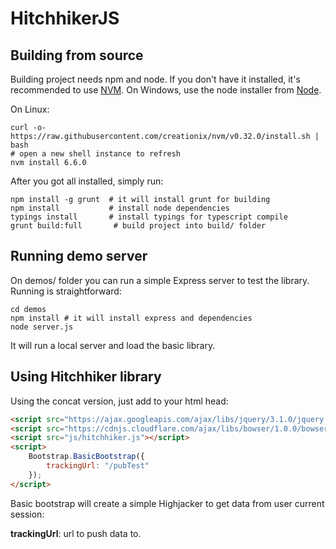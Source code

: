 # HitchhikerJS

## Building from source

Building project needs npm and node. If you don't have it installed, it's recommended to use [NVM](https://github.com/creationix/nvm). On Windows, use the node installer from [Node](https://nodejs.org/en/).

On Linux:
```
curl -o- https://raw.githubusercontent.com/creationix/nvm/v0.32.0/install.sh | bash
# open a new shell instance to refresh
nvm install 6.6.0
```

After you got all installed, simply run:

```
npm install -g grunt  # it will install grunt for building
npm install           # install node dependencies
typings install       # install typings for typescript compile
grunt build:full       # build project into build/ folder
```

## Running demo server

On demos/ folder you can run a simple Express server to test the library. Running is straightforward:

```
cd demos
npm install # it will install express and dependencies
node server.js
```

It will run a local server and load the basic library.

## Using Hitchhiker library

Using the concat version, just add to your html head:

```html
<script src="https://ajax.googleapis.com/ajax/libs/jquery/3.1.0/jquery.min.js"></script>
<script src="https://cdnjs.cloudflare.com/ajax/libs/bowser/1.0.0/bowser.min.js"></script>
<script src="js/hitchhiker.js"></script>
<script>
    Bootstrap.BasicBootstrap({
        trackingUrl: "/pubTest"
    });
</script>
```

Basic bootstrap will create a simple Highjacker to get data from user current session:

**trackingUrl**: url to push data to.
